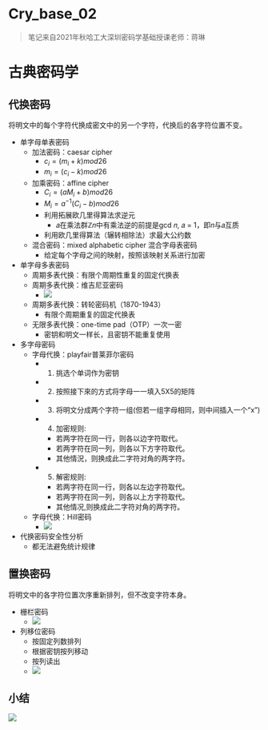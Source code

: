 # Cry_base_02

> 笔记来自2021年秋哈工大深圳密码学基础授课老师：蒋琳

# 古典密码学
## 代换密码
将明文中的每个字符代换成密文中的另一个字符，代换后的各字符位置不变。

- 单字母单表密码
    - 加法密码：caesar cipher
        - $c_i=(m_i+k)mod26$
        - $m_i=(c_i-k)mod26$
    - 加乘密码：affine cipher
        - $C_i=(aM_i+b)mod26$
        - $M_i=a^{-1}(C_i-b)mod26$
        - 利用拓展欧几里得算法求逆元
            - 𝑎在乘法群ℤ𝑛中有乘法逆的前提是gcd 𝑛, 𝑎 = 1，即𝑛与𝑎互质
        - 利用欧几里得算法（辗转相除法）求最大公约数
    - 混合密码：mixed alphabetic cipher 混合字母表密码
        - 给定每个字母之间的映射，按照该映射关系进行加密
- 单字母多表密码
    - 周期多表代换：有限个周期性重复的固定代换表
    - 周期多表代换：维吉尼亚密码
        - ![](https://raw.githubusercontent.com/QizhengZou/Image_hosting_rep/main/20211217100224.png)
    - 周期多表代换：转轮密码机（1870-1943）
        - 有限个周期重复的固定代换表
    - 无限多表代换：one-time pad（OTP）一次一密
        - 密钥和明文一样长，且密钥不能重复使用
- 多字母密码
    - 字母代换：playfair普莱菲尔密码
        - 1. 挑选个单词作为密钥
        - 2. 按照接下來的方式将字母一一填入5X5的矩阵
        - 3. 将明文分成两个字符一组(但若一组字母相同，则中间插入一个“x”)
        - 4. 加密规则:
            - 若两字符在同一行，则各以边字符取代。
            - 若两字符在同一列，则各以下方字符取代。
            - 其他情況，则换成此二字符对角的两字符。
        - 5. 解密规则:
            - 若两字符在同一行，则各以左边字符取代。
            - 若两字符在同一列，则各以上方字符取代。
            - 其他情况,则换成此二字符对角的两字符。
    - 字母代换：Hill密码
        - ![](https://raw.githubusercontent.com/QizhengZou/Image_hosting_rep/main/20211217101145.png)
- 代换密码安全性分析
    - 都无法避免统计规律
## 置换密码
将明文中的各字符位置次序重新排列，但不改变字符本身。
- 栅栏密码
    - ![](https://raw.githubusercontent.com/QizhengZou/Image_hosting_rep/main/20211217101452.png)
- 列移位密码
    - 按固定列数排列
    - 根据密钥按列移动
    - 按列读出
    - ![](https://raw.githubusercontent.com/QizhengZou/Image_hosting_rep/main/20211217101634.png)
## 小结
![](https://raw.githubusercontent.com/QizhengZou/Image_hosting_rep/main/20211217102428.png)

